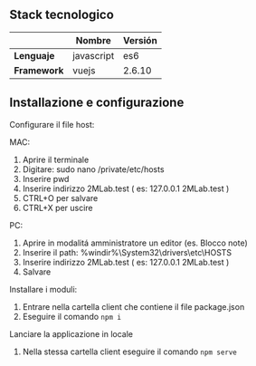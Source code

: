 ## Stack tecnologico

|               | Nombre     | Versión |
| ------------- | ---------- | ------- |
| **Lenguaje**  | javascript | es6     |
| **Framework** | vuejs      | 2.6.10  |

## Installazione e configurazione

Configurare il file host:

MAC:
  1. Aprire il terminale
  2. Digitare: sudo nano /private/etc/hosts
  3. Inserire pwd
  4. Inserire indirizzo 2MLab.test ( es: 127.0.0.1 2MLab.test )
  5. CTRL+O per salvare
  6. CTRL+X per uscire

PC:
  1. Aprire in modalitá amministratore un editor (es. Blocco note)
  2. Inserire il path: %windir%\System32\drivers\etc\HOSTS
  3. Inserire indirizzo 2MLab.test ( es: 127.0.0.1 2MLab.test )
  4. Salvare

Installare i moduli:
  1. Entrare nella cartella client che contiene il file package.json
  2. Eseguire il comando ```npm i```

Lanciare la applicazione in locale
  1. Nella stessa cartella client eseguire il comando ```npm serve```




